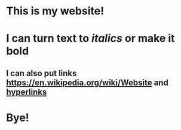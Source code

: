 # This is my website!
 # I can turn text to *italics* or make it **bold**
 ## I can also put links <https://en.wikipedia.org/wiki/Website> and [hyperlinks](https://en.wikipedia.org/wiki/Website)
 # Bye!
